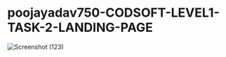 # poojayadav750-CODSOFT-LEVEL1-TASK-2-LANDING-PAGE
![Screenshot (123)](https://github.com/user-attachments/assets/5b8678b7-41ad-4f4a-a4b4-55fd89f51751)
